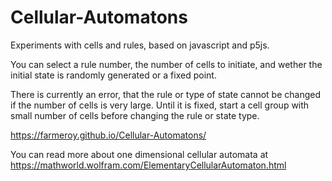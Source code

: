 # Cellular-Automatons
Experiments with cells and rules, based on javascript and p5js.

You can select a rule number, the number of cells to initiate, and wether the initial state is randomly generated or a fixed point. 

There is currently an error, that the rule or type of state cannot be changed if the number of cells is very large. Until it is fixed, start a cell group with small number of cells before changing the rule or state type.



https://farmeroy.github.io/Cellular-Automatons/


You can read more about one dimensional cellular automata at https://mathworld.wolfram.com/ElementaryCellularAutomaton.html
